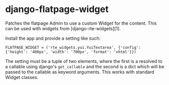 django-flatpage-widget
======================

Patches the flatpage Admin to use a custom Widget for the content. This can be
used with widgets from [django-rte-widgets][1].

Install the app and provide a setting like such:

    FLATPAGE_WIDGET = ('rte_widgets.yui.YuiTextarea', {'config': {'height': '400px', 'width': '700px', 'format': 'xhtml'}})

The setting must be a tuple of two elements, where the first is a resolved to a
callable using django's `get_callable` and the second is a dict which will be
passed to the callable as keyword arguments. This works with standard Widget
classes.
